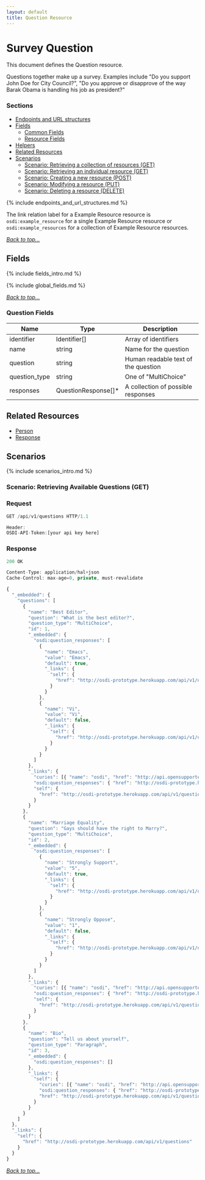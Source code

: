 ```yaml
---
layout: default
title: Question Resource
---
```


# Survey Question

This document defines the Question resource.

Questions together make up a survey.  Examples include "Do you support John Doe for City Council?", "Do you approve or disapprove of the way Barak Obama is handling his job as president?"

### Sections

* [Endpoints and URL structures](#endpoints-and-url-structures)
* [Fields](#fields)
    * [Common Fields](#common-fields)
    * [Resource Fields](#resource-fields)
* [Helpers](#helpers)
* [Related Resources](#related-resources)
* [Scenarios](#scenarios)
    * [Scenario: Retrieving a collection of resources (GET)](#scenario-retrieving-a-collection-of-resources-get)
    * [Scenario: Retrieving an individual resource (GET)](#scenario-scenario-retrieving-an-individual-resource-get)
    * [Scenario: Creating a new resource (POST)](#scenario-creating-a-new-resource-post)
    * [Scenario: Modifying a resource (PUT)](#scenario-modifying-a-resource-put)
    * [Scenario: Deleting a resource (DELETE)](#scenario-deleting-a-resource-delete)


{% include endpoints_and_url_structures.md %}


The link relation label for a Example Resource resource is ```osdi:example_resource``` for a single Example Resource resource or ```osdi:example_resources``` for a collection of Example Resource resources.

_[Back to top...](#)_


## Fields

{% include fields_intro.md %}

{% include global_fields.md %}

_[Back to top...](#)_

### Question Fields

| Name          | Type                | Description
| -----------   | -----------         | --------------
| identifier    | Identifier[]        | Array of identifiers
| name          | string              | Name for the question
| question      | string              | Human readable text of the question
| question_type | string              | One of "MultiChoice"
| responses     | QuestionResponse[]* | A collection of possible responses


## Related Resources

* [Person](#)
* [Response](#)


## Scenarios

{% include scenarios_intro.md %}

### Scenario: Retrieving Available Questions (GET)

### Request

```javascript
GET /api/v1/questions HTTP/1.1

Header:
OSDI-API-Token:[your api key here]
```

### Response

```javascript
200 OK

Content-Type: application/hal+json
Cache-Control: max-age=0, private, must-revalidate

{
  "_embedded": {
    "questions": [
      {
        "name": "Best Editor",
        "question": "What is the best editor?",
        "question_type": "MultiChoice",
        "id": 1,
        "_embedded": {
          "osdi:question_responses": [
            {
              "name": "Emacs",
              "value": "Emacs",
              "default": true,
              "_links": {
                "self": {
                  "href": "http://osdi-prototype.herokuapp.com/api/v1/question_responses/1"
                }
              }
            },
            {
              "name": "Vi",
              "value": "Vi",
              "default": false,
              "_links": {
                "self": {
                  "href": "http://osdi-prototype.herokuapp.com/api/v1/question_responses/2"
                }
              }
            }
          ]
        },
        "_links": {
          "curies": [{ "name": "osdi", "href": "http://api.opensupporter.org/docs/v1/{rel}", "templated": true }],
          "osdi:question_responses": { "href": "http://osdi-prototype.herokuapp.com/api/v1/questions/1/question_responses"}, 
          "self": {
            "href": "http://osdi-prototype.herokuapp.com/api/v1/questions/1"
          }
        }
      },
      {
        "name": "Marriage Equality",
        "question": "Gays should have the right to Marry?",
        "question_type": "MultiChoice",
        "id": 2,
        "_embedded": {
          "osdi:question_responses": [
            {
              "name": "Strongly Support",
              "value": "5",
              "default": true,
              "_links": {
                "self": {
                  "href": "http://osdi-prototype.herokuapp.com/api/v1/question_responses/3"
                }
              }
            },
            {
              "name": "Strongly Oppose",
              "value": "1",
              "default": false,
              "_links": {
                "self": {
                  "href": "http://osdi-prototype.herokuapp.com/api/v1/question_responses/4"
                }
              }
            }
          ]
        },
        "_links": {
          "curies": [{ "name": "osdi", "href": "http://api.opensupporter.org/docs/v1/{rel}", "templated": true }],
          "osdi:question_responses": { "href": "http://osdi-prototype.herokuapp.com/api/v1/questions/1/question_responses"}, 
          "self": {
            "href": "http://osdi-prototype.herokuapp.com/api/v1/questions/2"
          }
        }
      },
      {
        "name": "Bio",
        "question": "Tell us about yourself",
        "question_type": "Paragraph",
        "id": 3,
        "_embedded": {
          "osdi:question_responses": []
        },
        "_links": {
          "self": {
            "curies": [{ "name": "osdi", "href": "http://api.opensupporter.org/docs/v1/{rel}", "templated": true }],
            "osdi:question_responses": { "href": "http://osdi-prototype.herokuapp.com/api/v1/questions/1/question_responses"}, 
            "href": "http://osdi-prototype.herokuapp.com/api/v1/questions/3"
          }
        }
      }
    ]
  },
  "_links": {
    "self": {
      "href": "http://osdi-prototype.herokuapp.com/api/v1/questions"
    }
  }
}
```

_[Back to top...](#)_






